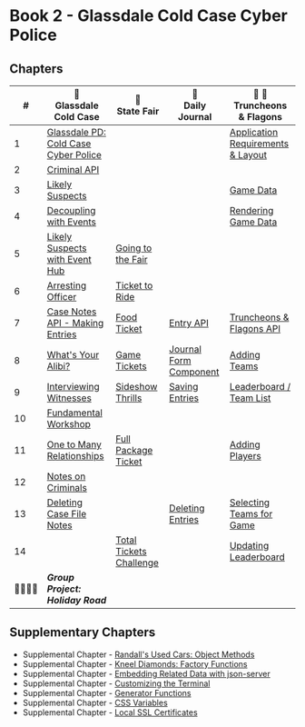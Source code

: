 # Book 2 - Glassdale Cold Case Cyber Police

## Chapters

| #  | 🚓 <br/> Glassdale Cold Case | 🎢 <br/> State Fair | 📔 <br/> Daily Journal | 🏏 🍺 <br/>Truncheons &amp; Flagons |
|--|--|--|--|--|
| 1 | [Glassdale PD: Cold Case Cyber Police](./chapters/GLASSDALE_PD_INTRO.md) |  |  | [Application Requirements & Layout](./chapters/TF_STRUCTURE_LAYOUT.md) |
| 2 | [Criminal API](./chapters/GLASSDALE_CRIMINAL_API.md) |  |  |  |
| 3 | [Likely Suspects](./chapters/GLASSDALE_CRIMINAL_HISTORY.md) |  |  | [Game Data](./chapters/TF_GAME_DATA.md) |
| 4 | [Decoupling with Events](./chapters/GLASSDALE_DECOUPLING.md) |  |  | [Rendering Game Data](./chapters/TF_GAME_RENDER.md) |
| 5 | [Likely Suspects with Event Hub](./chapters/GLASSDALE_EVENT_HUB.md) | [Going to the Fair](./chapters/SF_SETUP.md) |  |  |
| 6 | [Arresting Officer](./chapters/GLASSDALE_ARRESTING_OFFICERS.md) | [Ticket to Ride](./chapters/SF_RIDE_TICKET.md) |  |  |
| 7 | [Case Notes API - Making Entries](./chapters/GLASSDALE_NOTES_API.md) | [Food Ticket](./chapters/SF_FOOD_TICKET.md) | [Entry API](./chapters/DAILY_JOURNAL_FETCHING.md) | [Truncheons &amp; Flagons API](./chapters/TF_API.md) |
| 8 | [What's Your Alibi?](./chapters/GLASSDALE_ALIBI.md) | [Game Tickets](./chapters/SF_GAME_TICKET.md) | [Journal Form Component](./chapters/DAILY_JOURNAL_FORM_COMPONENT.md) | [Adding Teams](./chapters/TF_FORMS.md) |
| 9 | [Interviewing Witnesses](./chapters/GLASSDALE_WITNESSES.md) | [Sideshow Thrills](./chapters/SF_SIDESHOW_TICKET.md) |  [Saving Entries](./chapters/DAILY_JOURNAL_SAVING_ENTRIES.md) | [Leaderboard / Team List](./chapters/TF_LEADERBOARD_TEAMS.md) |
| 10 | [Fundamental Workshop](./chapters/EVENTS_WORKSHOP.md) |  |  |  |
| 11 | [One to Many Relationships](./chapters/ONE_MANY.md) | [Full Package Ticket](./chapters/SF_PACKAGE_TICKET.md) |  | [Adding Players](./chapters/TF_PLAYER_FORM.md) |  |
| 12 | [Notes on Criminals](./chapters/GLASSDALE_CRIMINAL_NOTES.md) |  |  |
| 13 | [Deleting Case File Notes](./chapters/GLASSDALE_DELETE_NOTES.md) |  | [Deleting Entries](./chapters/DAILY_JOURNAL_DELETING_ENTRIES.md) | [Selecting Teams for Game](./chapters/TF_CHOOSE_TEAMS.md) |
| 14 |  | [Total Tickets Challenge](./chapters/SF_CUSTOMER_COUNT.md) |  | [Updating Leaderboard](./chapters/TF_GAME_SCORES.md) |
| 👨‍👨‍👦‍👦 | **_Group Project: Holiday Road_** |  |  |  |


## Supplementary Chapters

* Supplemental Chapter - [Randall's Used Cars: Object Methods](./chapters/JS_OBJECT_METHODS.md)
* Supplemental Chapter - [Kneel Diamonds: Factory Functions](./chapters/JS_FACTORY_FUNCTION.md)
* Supplemental Chapter - [Embedding Related Data with json-server](./chapters/JS_JSON_SERVER_RELATIONSHIPS.md)
* Supplemental Chapter - [Customizing the Terminal](./chapters/CLI_PERSONALIZATION.md)
* Supplemental Chapter - [Generator Functions](./chapters/JS_GENERATOR_FUNCTION.md)
* Supplemental Chapter - [CSS Variables](./chapters/CSS_VARIABLES.md)
* Supplemental Chapter - [Local SSL Certificates](./chapters/LOCAL_CERTS.md)
